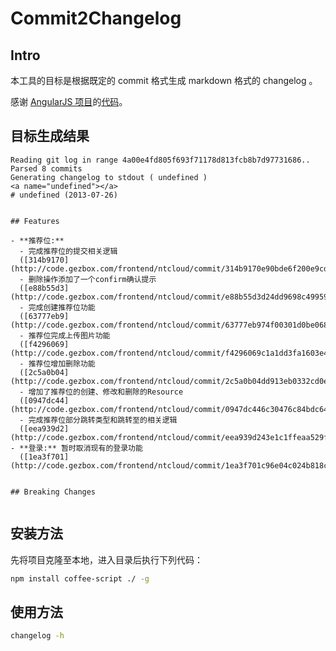 # Commit2Changelog
## Intro

本工具的目标是根据既定的 commit 格式生成 markdown 格式的 changelog 。

感谢 [AngularJS 项目](https://github.com/angular/angular.js)的[代码](https://github.com/angular/angular.js/blob/master/changelog.js)。

## 目标生成结果

```
Reading git log in range 4a00e4fd805f693f71178d813fcb8b7d97731686..
Parsed 8 commits
Generating changelog to stdout ( undefined )
<a name="undefined"></a>
# undefined (2013-07-26)


## Features

- **推荐位:**
  - 完成推荐位的提交相关逻辑
  ([314b9170](http://code.gezbox.com/frontend/ntcloud/commit/314b9170e90bde6f200e9cd98875eecee42b312c))
  - 删除操作添加了一个confirm确认提示
  ([e88b55d3](http://code.gezbox.com/frontend/ntcloud/commit/e88b55d3d24dd9698c49959a88fb93b717b366a7))
  - 完成创建推荐位功能
  ([63777eb9](http://code.gezbox.com/frontend/ntcloud/commit/63777eb974f00301d0be068824f9a0d3f5afda95))
  - 推荐位完成上传图片功能
  ([f4296069](http://code.gezbox.com/frontend/ntcloud/commit/f4296069c1a1dd3fa1603e4f3d0de4b731950442))
  - 推荐位增加删除功能
  ([2c5a0b04](http://code.gezbox.com/frontend/ntcloud/commit/2c5a0b04dd913eb0332cd0ebcaff7bc3006a56ed))
  - 增加了推荐位的创建、修改和删除的Resource
  ([0947dc44](http://code.gezbox.com/frontend/ntcloud/commit/0947dc446c30476c84bdc64deda1f7d5c456da2b))
  - 完成推荐位部分跳转类型和跳转至的相关逻辑
  ([eea939d2](http://code.gezbox.com/frontend/ntcloud/commit/eea939d243e1c1ffeaa529fe61c84e18b64c3b9d))
- **登录:** 暂时取消现有的登录功能
  ([1ea3f701](http://code.gezbox.com/frontend/ntcloud/commit/1ea3f701c96e04c024b818c74c8326d04c36ceea))


## Breaking Changes


```

## 安装方法

先将项目克隆至本地，进入目录后执行下列代码：

```bash
npm install coffee-script ./ -g
```

## 使用方法

```bash
changelog -h
```


